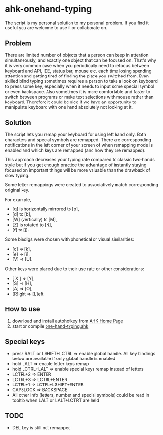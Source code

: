 # ahk-onehand-typing

The script is my personal solution to my personal problem. If you find it useful you are welcome to use it or collaborate on.

## Problem

There are limited number of objects that a person can keep in attention simultaneously, and exactly one object that can be focused on.
That's why it is very common case when you periodically need to refocus between keyboard and API, IDE, status bar, mouse etc. each time losing spending attention and getting tired of finding the place you switched from.
Even skilled blind typing sometimes requires a person to take a look on keyboard to press some key, especially when it needs to input some special symbol or even backspace.
Also sometimes it is more comfortable and faster to switch between programs or make text selections with mouse rather than keyboard.
Therefore it could be nice if we have an opportunity to manipulate keyboard with one hand absolutely not looking at it.

## Solution

The script lets you remap your keyboard for using left hand only. Both characters and special symbols are remapped.
There are corresponding notifications in the left corner of your screen of when remapping mode is enabled and which keys are remapped (and how they are remapped).

This approach decreases your typing rate compared to classic two-hands style but if you get enough practice the advantage of instantly staying focused on important things will be more valuable than the drawback of slow typing.

Some letter remappings were created to associatively match corresponding original key.

For example,

- [q] is horizontally mirrored to [p],
- [d] to [b],
- [W] (vertically) to [M],
- [Z] is rotated to [N],
- [f] to [j].

Some bindigs were chosen with phonetical or visual similarities:

- [c] => [k],
- [e] => [i],
- [V] => [U].

Other keys were placed due to their use rate or other considerations:

- [ X ] => [Y],
- [S] => [H],
- [A] => [O],
- [R]ight => [L]eft

## How to use

1. download and install autohotkey from [AHK Home Page](https://www.autohotkey.com)
2. start or compile [one-hand-typing.ahk](start.ahk)

## Special keys

- press RALT or LSHIFT+LCTRL => enable global handle. All key bindings below are available if only global handle is enabled
- hold LALT => enable letter keys remap
- hold LCTRL+LALT => enable special keys remap instead of letters
- LCTRL+2 => ENTER
- LCTRL+3 => LCTRL+ENTER
- LCTRL+1 => LCTRL+LSHIFT+ENTER
- CAPSLOCK => BACKSPACE
- All other info (letters, number and special symbols) could be read in tooltip when LALT or LALT+LCTRT are held

## TODO

- DEL key is still not remapped

